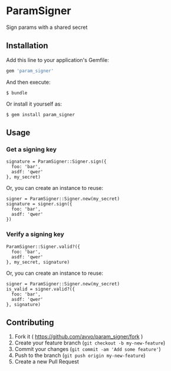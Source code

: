 # ParamSigner

Sign params with a shared secret

## Installation

Add this line to your application's Gemfile:

```ruby
gem 'param_signer'
```

And then execute:

    $ bundle

Or install it yourself as:

    $ gem install param_signer

## Usage

### Get a signing key

```
signature = ParamSigner::Signer.sign({
  foo: 'bar',
  asdf: 'qwer'
}, my_secret)
```

Or, you can create an instance to reuse:

```
signer = ParamSigner::Signer.new(my_secret)
signature = signer.sign({
  foo: 'bar',
  asdf: 'qwer'
})

```

### Verify a signing key

```
ParamSigner::Signer.valid?({
  foo: 'bar',
  asdf: 'qwer'
}, my_secret, signature)
```
Or, you can create an instance to reuse:

```
signer = ParamSigner::Signer.new(my_secret)
is_valid = signer.valid?({
  foo: 'bar',
  asdf: 'qwer'
}, signature)
```

## Contributing

1. Fork it ( https://github.com/avvo/param_signer/fork )
2. Create your feature branch (`git checkout -b my-new-feature`)
3. Commit your changes (`git commit -am 'Add some feature'`)
4. Push to the branch (`git push origin my-new-feature`)
5. Create a new Pull Request
